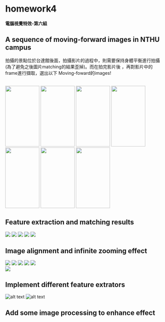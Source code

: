 # homework4
  
**電腦視覺特效-第六組**  
  
##  A sequence of moving-forward images in NTHU campus
拍攝的景點位於台達館後面，拍攝影片的過程中，則需要保持身體平衡進行拍攝(為了避免之後圖片matching的結果歪掉)。而在拍完影片後
，再對影片中的frame進行擷取，選出以下 Moving-foward的images!

<br>
<img src="https://github.com/TingWeiHuang22/homework4/blob/master/picture/0.png" width="108" height="192"/>
<img src="https://github.com/TingWeiHuang22/homework4/blob/master/picture/1.png" width="108" height="192"/>
<img src="https://github.com/TingWeiHuang22/homework4/blob/master/picture/2.png" width="108" height="192"/>
<img src="https://github.com/TingWeiHuang22/homework4/blob/master/picture/3.png" width="108" height="192"/>
<img src="https://github.com/TingWeiHuang22/homework4/blob/master/picture/4.png" width="108" height="192"/>
<img src="https://github.com/TingWeiHuang22/homework4/blob/master/picture/5.png" width="108" height="192"/>
<img src="https://github.com/TingWeiHuang22/homework4/blob/master/picture/6.png" width="108" height="192"/>



## Feature extraction and matching results

<img src="https://github.com/TingWeiHuang22/homework4/blob/master/picture/ORB/matches1.jpg">
<img src="https://github.com/TingWeiHuang22/homework4/blob/master/picture/ORB/matches2.jpg">
<img src="https://github.com/TingWeiHuang22/homework4/blob/master/picture/ORB/matches3.jpg">
<img src="https://github.com/TingWeiHuang22/homework4/blob/master/picture/ORB/matches4.jpg">
<img src="https://github.com/TingWeiHuang22/homework4/blob/master/picture/ORB/matches5.jpg">

## Image alignment and infinite zooming effect

<img src="https://github.com/TingWeiHuang22/homework4/blob/master/picture/ORB/combine1.jpg">
<img src="https://github.com/TingWeiHuang22/homework4/blob/master/picture/ORB/combine2.jpg">
<img src="https://github.com/TingWeiHuang22/homework4/blob/master/picture/ORB/combine3.jpg">
<img src="https://github.com/TingWeiHuang22/homework4/blob/master/picture/ORB/combine4.jpg">
<img src="https://github.com/TingWeiHuang22/homework4/blob/master/picture/ORB/combine5.jpg">

<br>
<img src="https://github.com/TingWeiHuang22/homework4/blob/master/picture/ORB/giphy.gif">

## Implement different feature extrators

![alt text](https://github.com/TingWeiHuang22/homework4/blob/master/picture/SIFT/giphy.gif)
![alt text](https://github.com/TingWeiHuang22/homework4/blob/master/picture/SURF/giphy.gif)

## Add some image processing to enhance effect
